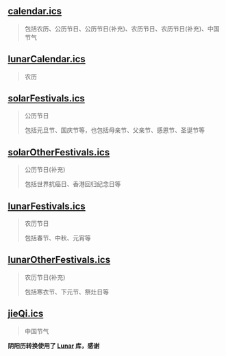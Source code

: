 ## [calendar.ics](https://raw.githubusercontent.com/uclort/calendar/main/calendar.ics)

> 包括农历、公历节日、公历节日(补充)、农历节日、农历节日(补充)、中国节气

## [lunarCalendar.ics](https://raw.githubusercontent.com/uclort/calendar/main/lunarCalendar.ics)

> 农历

## [solarFestivals.ics](https://raw.githubusercontent.com/uclort/calendar/main/solarFestivals.ics)

> 公历节日
>
> 包括元旦节、国庆节等，也包括母亲节、父亲节、感恩节、圣诞节等

## [solarOtherFestivals.ics](https://raw.githubusercontent.com/uclort/calendar/main/solarOtherFestivals.ics)

> 公历节日(补充)
>
> 包括世界抗癌日、香港回归纪念日等

## [lunarFestivals.ics](https://raw.githubusercontent.com/uclort/calendar/main/lunarFestivals.ics)

> 农历节日
>
> 包括春节、中秋、元宵等

## [lunarOtherFestivals.ics](https://raw.githubusercontent.com/uclort/calendar/main/lunarOtherFestivals.ics)

> 农历节日(补充)
>
> 包括寒衣节、下元节、祭灶日等

## [jieQi.ics](https://raw.githubusercontent.com/uclort/calendar/main/jieQi.ics)

> 中国节气



**阴阳历转换使用了 [Lunar](http://6tail.cn/calendar/api.html) 库，感谢**